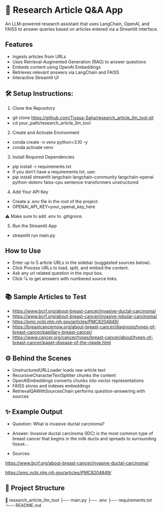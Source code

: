 # 🧠 Research Article Q&A App

An LLM-powered research assistant that uses LangChain, OpenAI, and FAISS to answer queries based on articles entered via a Streamlit interface.

## Features
- Ingests articles from URLs
- Uses Retrieval-Augmented Generation (RAG) to answer questions
- Embeds content using OpenAI Embeddings
- Retrieves relevant answers via LangChain and FAISS
- Interactive Streamlit UI


## 🛠️ Setup Instructions:

1. Clone the Repository
- git clone https://github.com/Tiyasa-Saha/research_article_llm_tool.git
- cd your_path/research_article_llm_tool

2. Create and Activate Environment
- conda create -n venv python=3.10 -y
- conda activate venv

3. Install Required Dependencies
- pip install -r requirements.txt
- If you don’t have a requirements.txt, use:
- pip install streamlit langchain langchain-community langchain-openai python-dotenv faiss-cpu sentence-transformers unstructured

4. Add Your API Key
- Create a .env file in the root of the project:
- OPENAI_API_KEY=your_openai_key_here

⚠️ Make sure to add .env to .gitignore.

5. Run the Streamlit App
- streamlit run main.py


## How to Use
- Enter up to 5 article URLs in the sidebar (suggested sources below).
- Click Process URLs to load, split, and embed the content.
- Ask any url related question in the input box.
- Click 🔍 to get answers with numbered source links.


## 📚 Sample Articles to Test
- https://www.bcrf.org/about-breast-cancer/invasive-ductal-carcinoma/
- https://www.bcrf.org/about-breast-cancer/invasive-lobular-carcinoma/
- https://pmc.ncbi.nlm.nih.gov/articles/PMC8204849/
- https://breastcancernow.org/about-breast-cancer/diagnosis/types-of-breast-cancer/papillary-breast-cancer/
- https://www.cancer.org/cancer/types/breast-cancer/about/types-of-breast-cancer/paget-disease-of-the-nipple.html


## ⚙️ Behind the Scenes
- UnstructuredURLLoader loads raw article text
- RecursiveCharacterTextSplitter chunks the content
- OpenAIEmbeddings converts chunks into vector representations
- FAISS stores and indexes embeddings
- RetrievalQAWithSourcesChain performs question-answering with sources


## ✨ Example Output
- Question: What is invasive ductal carcinoma?

- Answer: Invasive ductal carcinoma (IDC) is the most common type of breast cancer that begins in the milk ducts and spreads to surrounding tissue...

- Sources:

https://www.bcrf.org/about-breast-cancer/invasive-ductal-carcinoma/

https://pmc.ncbi.nlm.nih.gov/articles/PMC8204849/


## 📂 Project Structure
📁 research_article_llm_tool
├── main.py
├── .env
├── requirements.txt
└── README.md







